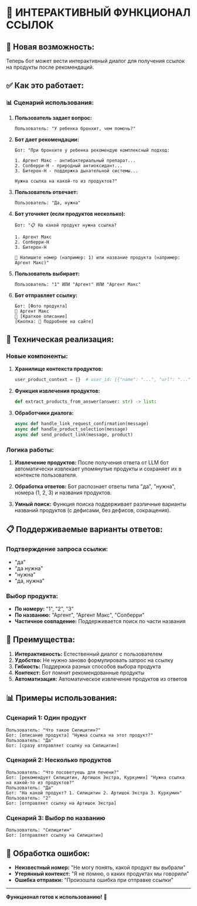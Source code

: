 # 🔗 ИНТЕРАКТИВНЫЙ ФУНКЦИОНАЛ ССЫЛОК

## 🎯 **Новая возможность:**
Теперь бот может вести интерактивный диалог для получения ссылок на продукты после рекомендаций.

## ✅ **Как это работает:**

### 📊 **Сценарий использования:**

1. **Пользователь задает вопрос:**
   ```
   Пользователь: "У ребенка бронхит, чем помочь?"
   ```

2. **Бот дает рекомендации:**
   ```
   Бот: "При бронхите у ребенка рекомендую комплексный подход:

   1. Аргент Макс - антибактериальный препарат...
   2. Солберри-H - природный антиоксидант...
   3. Битерон-H - поддержка дыхательной системы...

   Нужна ссылка на какой-то из продуктов?"
   ```

3. **Пользователь отвечает:**
   ```
   Пользователь: "Да, нужна"
   ```

4. **Бот уточняет (если продуктов несколько):**
   ```
   Бот: "📋 На какой продукт нужна ссылка?

   1. Аргент Макс
   2. Солберри-H
   3. Битерон-H

   💬 Напишите номер (например: 1) или название продукта (например: Аргент Макс)"
   ```

5. **Пользователь выбирает:**
   ```
   Пользователь: "1" ИЛИ "Аргент" ИЛИ "Аргент Макс"
   ```

6. **Бот отправляет ссылку:**
   ```
   Бот: [Фото продукта]
   🌿 Аргент Макс
   📝 [Краткое описание]
   [Кнопка: 📖 Подробнее на сайте]
   ```

## 🔧 **Техническая реализация:**

### **Новые компоненты:**

1. **Хранилище контекста продуктов:**
   ```python
   user_product_context = {}  # user_id: [{"name": "...", "url": "...", "image_id": "..."}]
   ```

2. **Функция извлечения продуктов:**
   ```python
   def extract_products_from_answer(answer: str) -> list:
   ```

3. **Обработчики диалога:**
   ```python
   async def handle_link_request_confirmation(message)
   async def handle_product_selection(message)
   async def send_product_link(message, product)
   ```

### **Логика работы:**

1. **Извлечение продуктов:** После получения ответа от LLM бот автоматически извлекает упомянутые продукты и сохраняет их в контексте пользователя.

2. **Обработка ответов:** Бот распознает ответы типа "да", "нужна", номера (1, 2, 3) и названия продуктов.

3. **Умный поиск:** Функция поиска поддерживает различные варианты названий продуктов (с дефисами, без дефисов, сокращения).

## 📋 **Поддерживаемые варианты ответов:**

### **Подтверждение запроса ссылки:**
- "да"
- "да нужна" 
- "нужна"
- "да, нужна"

### **Выбор продукта:**
- **По номеру:** "1", "2", "3"
- **По названию:** "Аргент", "Аргент Макс", "Солберри"
- **Частичное совпадение:** Поддерживается поиск по части названия

## 🎯 **Преимущества:**

1. **Интерактивность:** Естественный диалог с пользователем
2. **Удобство:** Не нужно заново формулировать запрос на ссылку
3. **Гибкость:** Поддержка разных способов выбора продукта
4. **Контекст:** Бот помнит рекомендованные продукты
5. **Автоматизация:** Автоматическое извлечение продуктов из ответов

## 📊 **Примеры использования:**

### **Сценарий 1: Один продукт**
```
Пользователь: "Что такое Силицитин?"
Бот: [описание продукта] "Нужна ссылка на этот продукт?"
Пользователь: "Да"
Бот: [сразу отправляет ссылку на Силицитин]
```

### **Сценарий 2: Несколько продуктов**
```
Пользователь: "Что посоветуешь для печени?"
Бот: [рекомендует Силицитин, Артишок Экстра, Куркумин] "Нужна ссылка на какой-то из продуктов?"
Пользователь: "Да"
Бот: "На какой продукт? 1. Силицитин 2. Артишок Экстра 3. Куркумин"
Пользователь: "2"
Бот: [отправляет ссылку на Артишок Экстра]
```

### **Сценарий 3: Выбор по названию**
```
Пользователь: "Силицитин"
Бот: [отправляет ссылку на Силицитин]
```

## 🔄 **Обработка ошибок:**

- **Неизвестный номер:** "Не могу понять, какой продукт вы выбрали"
- **Утерянный контекст:** "Я не помню, о каких продуктах мы говорили"
- **Ошибка отправки:** "Произошла ошибка при отправке ссылки"

---

**Функционал готов к использованию!** 🚀





